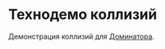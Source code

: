 # Технодемо коллизий

Демонстрация коллизий для [Доминатора](https://gitflic.ru/project/bmstu-iu9/ptp2024-4-2d-game).

